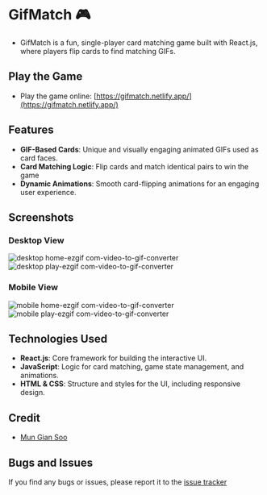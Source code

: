 # GifMatch 🎮
- GifMatch is a fun, single-player card matching game built with React.js, where players flip cards to find matching GIFs.

## Play the Game
- Play the game online:  [https://gifmatch.netlify.app/](https://gifmatch.netlify.app/)

## Features
- **GIF-Based Cards**: Unique and visually engaging animated GIFs used as card faces.
- **Card Matching Logic**: Flip cards and match identical pairs to win the game
- **Dynamic Animations**: Smooth card-flipping animations for an engaging user experience.

## Screenshots
### Desktop View
![desktop home-ezgif com-video-to-gif-converter](https://github.com/user-attachments/assets/4c179eaf-b06c-465b-bdb3-59d814ead3df)
![desktop play-ezgif com-video-to-gif-converter](https://github.com/user-attachments/assets/168ac17a-e2e3-49ae-9c27-cf1b893e9df3)

### Mobile View
![mobile home-ezgif com-video-to-gif-converter](https://github.com/user-attachments/assets/1f7fe3ae-98b3-48ee-b81a-34049ee29208)
![mobile play-ezgif com-video-to-gif-converter](https://github.com/user-attachments/assets/29c37c4c-b50c-42c5-8594-9f36b819200c)

## Technologies Used
- **React.js**: Core framework for building the interactive UI.
- **JavaScript**: Logic for card matching, game state management, and animations.
- **HTML & CSS**: Structure and styles for the UI, including responsive design.

## Credit
- [Mun Gian Soo](https://github.com/MunGian)
  
## Bugs and Issues
If you find any bugs or issues, please report it to the [issue tracker](https://github.com/MunGian/GifMatch/issues)
